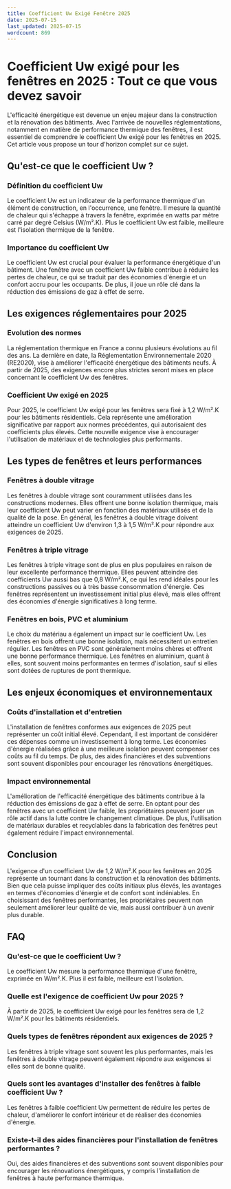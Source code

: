 ```yaml
---
title: Coefficient Uw Exigé Fenêtre 2025
date: 2025-07-15
last_updated: 2025-07-15
wordcount: 869
---
```


# Coefficient Uw exigé pour les fenêtres en 2025 : Tout ce que vous devez savoir

L'efficacité énergétique est devenue un enjeu majeur dans la construction et la rénovation des bâtiments. Avec l'arrivée de nouvelles réglementations, notamment en matière de performance thermique des fenêtres, il est essentiel de comprendre le coefficient Uw exigé pour les fenêtres en 2025. Cet article vous propose un tour d'horizon complet sur ce sujet.

## Qu'est-ce que le coefficient Uw ?

### Définition du coefficient Uw

Le coefficient Uw est un indicateur de la performance thermique d'un élément de construction, en l'occurrence, une fenêtre. Il mesure la quantité de chaleur qui s'échappe à travers la fenêtre, exprimée en watts par mètre carré par degré Celsius (W/m².K). Plus le coefficient Uw est faible, meilleure est l'isolation thermique de la fenêtre.

### Importance du coefficient Uw

Le coefficient Uw est crucial pour évaluer la performance énergétique d'un bâtiment. Une fenêtre avec un coefficient Uw faible contribue à réduire les pertes de chaleur, ce qui se traduit par des économies d'énergie et un confort accru pour les occupants. De plus, il joue un rôle clé dans la réduction des émissions de gaz à effet de serre.

## Les exigences réglementaires pour 2025

### Evolution des normes

La réglementation thermique en France a connu plusieurs évolutions au fil des ans. La dernière en date, la Réglementation Environnementale 2020 (RE2020), vise à améliorer l'efficacité énergétique des bâtiments neufs. À partir de 2025, des exigences encore plus strictes seront mises en place concernant le coefficient Uw des fenêtres.

### Coefficient Uw exigé en 2025

Pour 2025, le coefficient Uw exigé pour les fenêtres sera fixé à 1,2 W/m².K pour les bâtiments résidentiels. Cela représente une amélioration significative par rapport aux normes précédentes, qui autorisaient des coefficients plus élevés. Cette nouvelle exigence vise à encourager l'utilisation de matériaux et de technologies plus performants.

## Les types de fenêtres et leurs performances

### Fenêtres à double vitrage

Les fenêtres à double vitrage sont couramment utilisées dans les constructions modernes. Elles offrent une bonne isolation thermique, mais leur coefficient Uw peut varier en fonction des matériaux utilisés et de la qualité de la pose. En général, les fenêtres à double vitrage doivent atteindre un coefficient Uw d'environ 1,3 à 1,5 W/m².K pour répondre aux exigences de 2025.

### Fenêtres à triple vitrage

Les fenêtres à triple vitrage sont de plus en plus populaires en raison de leur excellente performance thermique. Elles peuvent atteindre des coefficients Uw aussi bas que 0,8 W/m².K, ce qui les rend idéales pour les constructions passives ou à très basse consommation d'énergie. Ces fenêtres représentent un investissement initial plus élevé, mais elles offrent des économies d'énergie significatives à long terme.

### Fenêtres en bois, PVC et aluminium

Le choix du matériau a également un impact sur le coefficient Uw. Les fenêtres en bois offrent une bonne isolation, mais nécessitent un entretien régulier. Les fenêtres en PVC sont généralement moins chères et offrent une bonne performance thermique. Les fenêtres en aluminium, quant à elles, sont souvent moins performantes en termes d'isolation, sauf si elles sont dotées de ruptures de pont thermique.

## Les enjeux économiques et environnementaux

### Coûts d'installation et d'entretien

L'installation de fenêtres conformes aux exigences de 2025 peut représenter un coût initial élevé. Cependant, il est important de considérer ces dépenses comme un investissement à long terme. Les économies d'énergie réalisées grâce à une meilleure isolation peuvent compenser ces coûts au fil du temps. De plus, des aides financières et des subventions sont souvent disponibles pour encourager les rénovations énergétiques.

### Impact environnemental

L'amélioration de l'efficacité énergétique des bâtiments contribue à la réduction des émissions de gaz à effet de serre. En optant pour des fenêtres avec un coefficient Uw faible, les propriétaires peuvent jouer un rôle actif dans la lutte contre le changement climatique. De plus, l'utilisation de matériaux durables et recyclables dans la fabrication des fenêtres peut également réduire l'impact environnemental.

## Conclusion

L'exigence d'un coefficient Uw de 1,2 W/m².K pour les fenêtres en 2025 représente un tournant dans la construction et la rénovation des bâtiments. Bien que cela puisse impliquer des coûts initiaux plus élevés, les avantages en termes d'économies d'énergie et de confort sont indéniables. En choisissant des fenêtres performantes, les propriétaires peuvent non seulement améliorer leur qualité de vie, mais aussi contribuer à un avenir plus durable.

## FAQ

### Qu'est-ce que le coefficient Uw ?

Le coefficient Uw mesure la performance thermique d'une fenêtre, exprimée en W/m².K. Plus il est faible, meilleure est l'isolation.

### Quelle est l'exigence de coefficient Uw pour 2025 ?

À partir de 2025, le coefficient Uw exigé pour les fenêtres sera de 1,2 W/m².K pour les bâtiments résidentiels.

### Quels types de fenêtres répondent aux exigences de 2025 ?

Les fenêtres à triple vitrage sont souvent les plus performantes, mais les fenêtres à double vitrage peuvent également répondre aux exigences si elles sont de bonne qualité.

### Quels sont les avantages d'installer des fenêtres à faible coefficient Uw ?

Les fenêtres à faible coefficient Uw permettent de réduire les pertes de chaleur, d'améliorer le confort intérieur et de réaliser des économies d'énergie.

### Existe-t-il des aides financières pour l'installation de fenêtres performantes ?

Oui, des aides financières et des subventions sont souvent disponibles pour encourager les rénovations énergétiques, y compris l'installation de fenêtres à haute performance thermique.